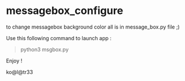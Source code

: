 # messagebox_configure
to change messagebox background color
all is in message_box.py file ;)

Use this following command to launch app :
> python3 msgbox.py 

Enjoy !

ko@l@tr33

